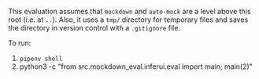 This evaluation assumes that `mockdown` and `auto-mock` are a level above this root (i.e. at `..`).
Also, it uses a `tmp/` directory for temporary files and saves the directory in version control
with a `.gitignore` file.

To run:

1. `pipenv shell`
2.  python3 -c "from  src.mockdown_eval.inferui.eval import main; main(2)"

